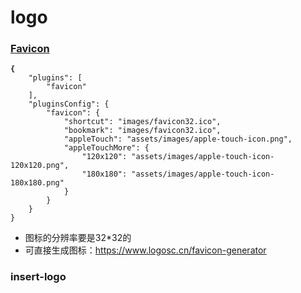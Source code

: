 # logo

### [Favicon](https://github.com/menduo/gitbook-plugin-favicon)

<pre class="language-json"><code class="lang-json"><strong>{
</strong>    "plugins": [
        "favicon"
    ],
    "pluginsConfig": {
        "favicon": {
            "shortcut": "images/favicon32.ico",
            "bookmark": "images/favicon32.ico",
            "appleTouch": "assets/images/apple-touch-icon.png",
            "appleTouchMore": {
                "120x120": "assets/images/apple-touch-icon-120x120.png",
                "180x180": "assets/images/apple-touch-icon-180x180.png"
            }
        }
    }
}
</code></pre>

* 图标的分辨率要是32\*32的
* 可直接生成图标：https://www.logosc.cn/favicon-generator

### insert-logo
